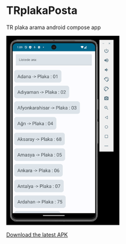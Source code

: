 # TRplakaPosta
TR plaka arama android compose app

<img src="https://github.com/atakanUludag0497/TRplakaPosta/blob/AppsDev/TrplakaAppSS1.png" alt="tr plaka" style="height: 500px; width:300px;"/>

[Download the latest APK](https://github.com/atakanUludag0497/TRplakaPosta/blob/AppsDev/TRplaka.apk)
